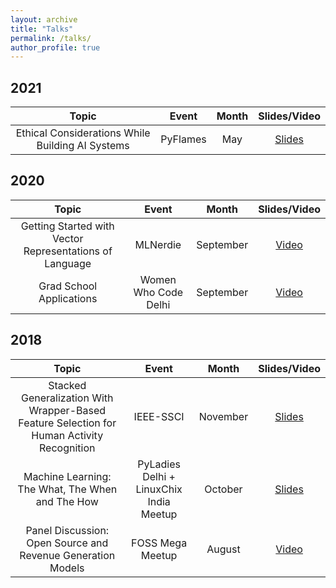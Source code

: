 ```yaml
---
layout: archive
title: "Talks"
permalink: /talks/
author_profile: true
---
```

## 2021

| Topic                                                                 | Event                                   | Month     | Slides/Video  |
| :-------------------------------------------------------------------: | :-------------------------------------: | :-------: | :-------: 
| Ethical Considerations While Building AI Systems  |  PyFlames  |  May  |  [Slides](https://slides.com/anjalibhavan/ethical-considerations-in-ai-systems/)  |

## 2020

| Topic                                                                 | Event                                   | Month     | Slides/Video  |
| :-------------------------------------------------------------------: | :-------------------------------------: | :-------: | :-------: 
| Getting Started with Vector Representations of Language  |  MLNerdie  |  September  |  [Video](https://www.youtube.com/watch?v=ZeLiVM2l7Bs)  |
| Grad School Applications  |  Women Who Code Delhi  |  September  |  [Video](https://www.facebook.com/watch/?v=435002264125909&extid=B3rzTPkfJUsbrEgA)  |


## 2018

| Topic                                                                 | Event                                   | Month     | Slides/Video  |
| :-------------------------------------------------------------------: | :-------------------------------------: | :-------: | :-------: 
| Stacked Generalization With Wrapper-Based Feature Selection for Human Activity Recognition  |  IEEE-SSCI  |  November  |  [Slides](https://slides.com/anjalibhavan/stacked-generalization-with-wrapper-based-feature-selection-for-human-activity-recognition)  |
| Machine Learning: The What, The When and The How  | PyLadies Delhi + LinuxChix India Meetup  | October  |  [Slides](https://slides.com/anjalibhavan/introtomachinelearning)  |
| Panel Discussion: Open Source and Revenue Generation Models | FOSS Mega Meetup  | August  |  [Video](https://www.youtube.com/watch?v=vPipsBbUSGw)  | 

